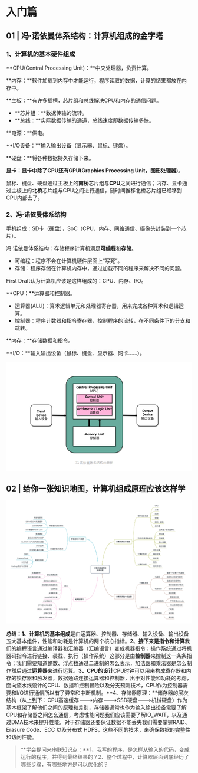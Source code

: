 # 入门篇

## 01 | 冯·诺依曼体系结构：计算机组成的金字塔

### 1、计算机的基本硬件组成

**CPU(Central Processing Unit)：**中央处理器，负责计算。

**内存：**软件加载到内存中才能运行，程序读取的数据，计算的结果都放在内存中。

**主板：**有许多插槽，芯片组和总线解决CPU和内存的通信问题。

- **芯片组：**数据传输的流转。
- **总线：**实际数据传输的通道，总线速度即数据传输多快。

**电源：**供电。

**I/O设备：**输入输出设备（显示器、鼠标、键盘）。

**硬盘：**将各种数据持久存储下来。

**显卡：**显卡中除了CPU还有**GPU(Graphics Processing Unit，图形处理器)**。

鼠标、键盘、硬盘通过主板上的**南桥**芯片组与**CPU**之间进行通信；内存、显卡通过主板上的**北桥**芯片组与CPU之间进行通信，随时间推移北桥芯片组已经移到CPU内部去了。

### 2、冯·诺依曼体系结构

手机组成：SD卡（硬盘），SoC（CPU、内存、网络通信、摄像头封装到一个芯片）。

冯·诺依曼体系结构：存储程序计算机满足**可编程**和**存储**。

- 可编程：程序不会在计算机硬件层面上“写死”。
- 存储：程序存储在计算机内存中，通过加载不同的程序来解决不同的问题。

First Draft认为计算机应该是这样组成的：CPU、内存、I/O。

**CPU：**运算器和控制器。

- 运算器(ALU)：算术逻辑单元和处理器寄存器，用来完成各种算术和逻辑运算。
- 控制器：程序计数器和指令寄存器，控制程序的流转，在不同条件下的分支和跳转。

**内存：**存储数据和指令。

**I/O：**输入输出设备（鼠标、键盘、显示器、网卡......）。

![](../images/ComOrg/入门篇/冯·诺依曼体系结构示意图.png)

## 02 | 给你一张知识地图，计算机组成原理应该这样学

![](../images/ComOrg/入门篇/组成原理知识地图.jpg)

 **总结：1、计算机的基本组成**是由运算器、控制器、存储器、输入设备、输出设备五大基本组件，性能和功耗是计算机的两个核心指标。**2、接下来是指令和计算**我们的编程语言通过编译器和汇编器（汇编语言）变成机器指令；操作系统通过将机器码指令进行链接、装载、执行（操作系统）这部分是由**控制器**来控制这一条条指令；我们需要知道整数、浮点数通过二进制的怎么表示，加法器和乘法器是怎么制作然后通过**运算器**来进行运算。**3、CPU的设计**CPU时钟可以用来构成寄存器和内存的锁存器和触发器，数据通路连接运算器和控制器，出于对性能和功耗的考虑，面向流水线设计的CPU、数据和控制冒险以及分支预测技术，CPU作为控制器需要和I/O进行通信所以有了异常和中断机制。**4、存储器原理：**储存器的层次结构（从上到下：CPU高速缓存--->内存--->SSD硬盘--->机械硬盘）作为基本框架了解他们之间的原理和差别，存储器通常也作为输入输出设备需要了解CPU和存储器之间怎么通信，考虑性能问题我们应该需要了解IO_WAIT，以及通过DMA技术来提升性能，对于存储器还要保证数据不能丢失我们需要掌握RAID、Erasure Code、ECC 以及分布式 HDFS，这些不同的技术，来确保数据的完整性和访问性能。



> **学会提问来串联知识点：**1、我写的程序，是怎样从输入的代码，变成运行的程序，并得到最终结果的？2、整个过程中，计算器层面到底经历了哪些步骤，有哪些地方是可以优化的？
